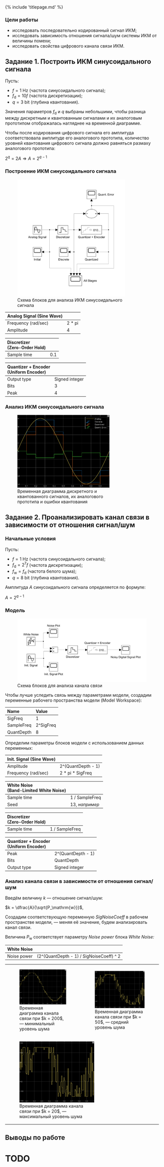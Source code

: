 <link rel="stylesheet" href="../style.css">

{% include 'titlepage.md' %}

### Цели работы

- исследовать последовательно кодированный сигнал ИКМ;
- исследовать зависимость отношения сигнала/шум системы ИКМ от величины помехи;
- исследовать свойства цифрового канала связи ИКМ.

## Задание 1. Построить ИКМ синусоидального сигнала

Пусть:

- $f = 1\ \text{Hz}$ (частота синусоидального сигнала);
- $f_\mathrm{d} = 10f$ (частота дискретизации);
- $q = 3\ \text{bit}$ (глубина квантования).

Значения параметров $f_\mathrm{d}$ и $q$ выбраны небольшими, чтобы разница между дискретным и квантованным сигналами и их аналоговым прототипом отображалась нагляднее на временной диаграмме.

Чтобы после кодирования цифрового сигнала его амплитуда соответствовала амплитуде его аналогового прототипа, количество уровней квантования цифрового сигнала должно равняться размаху аналогового прототипа:

$2^q = 2A \Longrightarrow A = 2^{q - 1}$

<div class="nobreak">
<h3>Построение ИКМ синусоидального сигнала</h3>

<figure style="width: 70%;">
  <img src="images/task1/task1.svg" alt="">
  <figcaption>
    Схема блоков для анализа ИКМ синусоидального сигнала
  </figcaption>
</figure>
</div>

| Analog Signal (Sine Wave) | |
| :-- | -- |
| Frequency (rad/sec) | 2 * pi |
| Amplitude | 4 |

| Discretizer <br>(Zero-Order Hold) | |
| :-- | -- |
| Sample time | 0.1 |

| Quantizer + Encoder <br>(Uniform Encoder) | |
| :-- | -- |
| Output type | Signed integer |
| Bits | 3 |
| Peak | 4 |

<div class="nobreak">
<h3>Анализ ИКМ синусоидального сигнала</h3>

<figure style="width: 60%;">
  <img src="images/task1/task1_time.png" alt="">
  <figcaption>
    Временная диаграмма дискретного и квантованного сигналов, их аналогового прототипа и ошибки квантования
  </figcaption>
</figure>
</div>

## Задание 2. Проанализировать канал связи в зависимости от отношения сигнал/шум

### Начальные условия

Пусть:

- $f = 1\ \text{Hz}$ (частота синусоидального сигнала);
- $f_\mathrm{d} = 2^7 f$ (частота дискретизации);
- $f_\mathrm{w} = f_\mathrm{d}$ (частота белого шума);
- $q = 8\ \mathrm{bit}$ (глубина квантования).

Амплитуда $A$ синусоидального сигнала определяется по формуле:

$A = 2^{q - 1}$

<div class="nobreak">
<h3>Модель</h3>

<figure>
  <img src="images/task2/task2_scheme.svg">
  <figcaption>
    Схема блоков для анализа канала связи
  </figcaption>
</figure>
</div>

Чтобы лучше уследить связь между параметрами модели, создадим переменные рабочего пространства модели (Model Workspace):

| Name | Value |
| :-- | :-- |
| SigFreq | 1 |
| SampleFreq | 2^SigFreq |
| QuantDepth | 8 |

Определим параметры блоков модели с использованием данных переменных:

| Init. Signal (Sine Wave) |  |
| :-- | -- |
| Amplitude | 2^(QuantDepth - 1) |
| Frequency (rad/sec) | 2 * pi * SigFreq |

| White Noise <br>(Band-Limited White Noise) |  |
| :-- | -- |
| Sample time | 1 / SampleFreq |
| Seed | 13, *например* |

| Discretizer <br>(Zero-Order Hold) | |
| :-- | -- |
| Sample time | 1 / SampleFreq |

| Quantizer + Encoder <br>(Uniform Encoder) | |
| :-- | -- |
| Peak | 2^(QuantDepth - 1) |
| Bits | QuantDepth |
| Output type | Signed integer |

### Анализ канала связи в зависимости от отношения сигнал/шум

Введём величину $k$ — отношение сигнал/шум:

$k = \dfrac{A}{\sqrt{P_\mathrm{w}}}$,

Создадим соответствующую переменную *SigNoiseCoeff* в рабочем пространстве модели, — меняя её значение, будем анализировать канал связи.

Величина $P_\mathrm{w}$ соответствует параметру *Noise power* блока *White Noise:*

| White Noise | |
| :-- | -- |
| Noise power | (2^(QuantDepth - 1) / SigNoiseCoeff) ^ 2 |

<table class="columns">
<tr>
  <td>
    <figure>
      <img src="images/task2/task2_min_noise.png" alt="">
      <figcaption>
        Временная диаграмма канала связи при $k = 200$, — минимальный уровень шума
      </figcaption>
    </figure>
  </td>
  <td style="width: 51%;">
    <figure>
      <img src="images/task2/task2_mid_noise.png" alt="">
      <figcaption>
        Временная диаграмма канала связи при $k = 50$, — средний уровень шума
      </figcaption>
    </figure>
  </td>
</tr>
<tr>
  <td colspan="2">
    <figure style="width: 50%;">
      <img src="images/task2/task2_max_noise.png" alt="">
      <figcaption>
        Временная диаграмма канала связи при $k = 20$, — максимальный уровень шума
      </figcaption>
    </figure>
  </td>
</tr>
</table>

## Выводы по работе

# TODO
